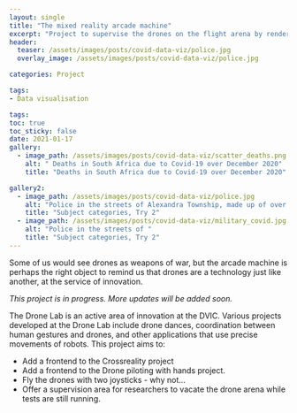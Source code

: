 ```yaml
---
layout: single
title: "The mixed reality arcade machine"
excerpt: "Project to supervise the drones on the flight arena by rendering them in an arcade video game."
header:
  teaser: /assets/images/posts/covid-data-viz/police.jpg
  overlay_image: /assets/images/posts/covid-data-viz/police.jpg

categories: Project

tags:
- Data visualisation

tags:
toc: true
toc_sticky: false
date: 2021-01-17
gallery:
  - image_path: /assets/images/posts/covid-data-viz/scatter_deaths.png
    alt: " Deaths in South Africa due to Covid-19 over December 2020"
    title: "Deaths in South Africa due to Covid-19 over December 2020"

gallery2:
  - image_path: /assets/images/posts/covid-data-viz/police.jpg
    alt: "Police in the streets of Alexandra Township, made up of over 20000 informal dwellings."
    title: "Subject categories, Try 2"
  - image_path: /assets/images/posts/covid-data-viz/military_covid.jpg
    alt: "Police in the streets of "
    title: "Subject categories, Try 2"
---
```

Some of us would see drones as weapons of war, but the arcade machine is perhaps the right object to remind us that drones are a technology just like another, at the service of innovation.

*This project is in progress. More updates will be added soon.*

The Drone Lab is an active area of innovation at the DVIC. Various projects developed at the Drone Lab include drone dances, coordination between human gestures and drones, and other applications that use precise movements of robots. This project aims to:

- Add a frontend to the Crossreality project
- Add a frontend to the Drone piloting with hands project.
- Fly the drones with two joysticks - why not...
- Offer a supervision area for researchers to vacate the drone arena while tests are still running.
